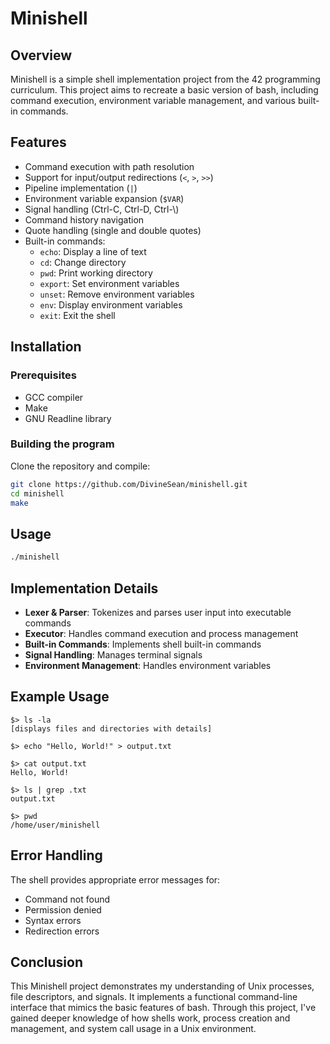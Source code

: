 # Minishell

## Overview
Minishell is a simple shell implementation project from the 42 programming curriculum. This project aims to recreate a basic version of bash, including command execution, environment variable management, and various built-in commands.

## Features
- Command execution with path resolution
- Support for input/output redirections (`<`, `>`, `>>`)
- Pipeline implementation (`|`)
- Environment variable expansion (`$VAR`)
- Signal handling (Ctrl-C, Ctrl-D, Ctrl-\\)
- Command history navigation
- Quote handling (single and double quotes)
- Built-in commands:
  - `echo`: Display a line of text
  - `cd`: Change directory
  - `pwd`: Print working directory
  - `export`: Set environment variables
  - `unset`: Remove environment variables
  - `env`: Display environment variables
  - `exit`: Exit the shell

## Installation

### Prerequisites
- GCC compiler
- Make
- GNU Readline library

### Building the program
Clone the repository and compile:
```bash
git clone https://github.com/DivineSean/minishell.git
cd minishell
make
```

## Usage
```bash
./minishell
```

## Implementation Details
- **Lexer & Parser**: Tokenizes and parses user input into executable commands
- **Executor**: Handles command execution and process management
- **Built-in Commands**: Implements shell built-in commands
- **Signal Handling**: Manages terminal signals
- **Environment Management**: Handles environment variables

## Example Usage
```
$> ls -la
[displays files and directories with details]

$> echo "Hello, World!" > output.txt

$> cat output.txt
Hello, World!

$> ls | grep .txt
output.txt

$> pwd
/home/user/minishell
```

## Error Handling
The shell provides appropriate error messages for:
- Command not found
- Permission denied
- Syntax errors
- Redirection errors

## Conclusion
This Minishell project demonstrates my understanding of Unix processes, file descriptors, and signals. It implements a functional command-line interface that mimics the basic features of bash. Through this project, I've gained deeper knowledge of how shells work, process creation and management, and system call usage in a Unix environment.
